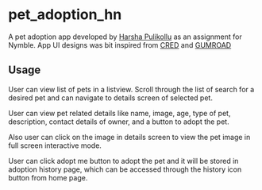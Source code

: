 # pet_adoption_hn

A pet adoption app developed by [Harsha Pulikollu](https://www.linkedin.com/in/harshapulikollu/) as an assignment for Nymble.
App UI designs was bit inspired from [CRED](https://cred.club/) and [GUMROAD](https://gumroad.com/)

## Usage
User can view list of pets in a listview.
Scroll through the list of search for a desired pet and can navigate to details screen of selected pet.

User can view pet related details like name, image, age, type of pet, description, contact details of owner, and
a button to adopt the pet.

Also user can click on the image in details screen to view the pet image in full screen interactive mode.

User can click adopt me button to adopt the pet and it will be stored in adoption history page, which can be accessed through the history icon button from home page.




